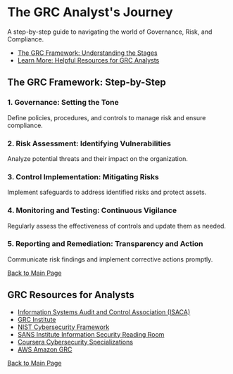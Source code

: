<!DOCTYPE html>
<html lang="en">
<head>
  <meta charset="UTF-8">
  <meta name="viewport" content="width=device-width, initial-scale=1.0">
  
  <link rel="stylesheet" href="style.css">
</head>
<body>
  <h1>The GRC Analyst's Journey</h1>
  <p>A step-by-step guide to navigating the world of Governance, Risk, and Compliance.</p>
  <ul>
    <li><a href="https://docs.google.com/document/d/1Zb9qdtv1fpy-3h5dcTX8AlKY2gjK7MeTwljZ5Z6Q6UU/edit?usp=drivesdk">The GRC Framework: Understanding the Stages</a></li>
    <li><a href="resources.html">Learn More: Helpful Resources for GRC Analysts</a></li>
  </ul>
</body>
</html>
<!DOCTYPE html>
<html lang="en">
<head>
  <meta charset="UTF-8">
  <meta name="viewport" content="width=device-width, initial-scale=1.0">
  
  <link rel="stylesheet" href="style.css">
</head>
<body>
  <h2>The GRC Framework: Step-by-Step</h2>
  <h3>1. Governance: Setting the Tone</h3>
  <p>Define policies, procedures, and controls to manage risk and ensure compliance.</p>
  <h3>2. Risk Assessment: Identifying Vulnerabilities</h3>
  <p>Analyze potential threats and their impact on the organization.</p>
  <h3>3. Control Implementation: Mitigating Risks</h3>
  <p>Implement safeguards to address identified risks and protect assets.</p>
  <h3>4. Monitoring and Testing: Continuous Vigilance</h3>
  <p>Regularly assess the effectiveness of controls and update them as needed.</p>
  <h3>5. Reporting and Remediation: Transparency and Action</h3>
  <p>Communicate risk findings and implement corrective actions promptly.</p>
  <a href="index.html">Back to Main Page</a>
</body>
</html>
<!DOCTYPE html>
<html lang="en">
<head>
  <meta charset="UTF-8">
  <meta name="viewport" content="width=device-width, initial-scale=1.0">
  
  <link rel="stylesheet" href="style.css">
</head>
<body>
  <h2>GRC Resources for Analysts</h2>
  <ul>
    <li><a href="https://www.isaca.org/">Information Systems Audit and Control Association (ISACA)</a></li>
    <li><a href="https://www.grcip.org/">GRC Institute</a></li>
    <li><a href="https://www.nist.gov/cybersecurity-framework">NIST Cybersecurity Framework</a></li>
    <li><a href="https://www.sans.org/">SANS Institute Information Security Reading Room</a></li>
    <li><a href="https://coursera.org/specializations/cybersecurity">Coursera Cybersecurity Specializations</a></li>
    <li><a href="https://aws.amazon.com/what-is/grc/">AWS Amazon GRC</a></li>
  </ul>
  <a href="index.html">Back to Main Page</a>
